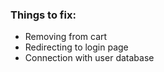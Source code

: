 ﻿### Things to fix: ###
- Removing from cart
- Redirecting to login page
- Connection with user database
